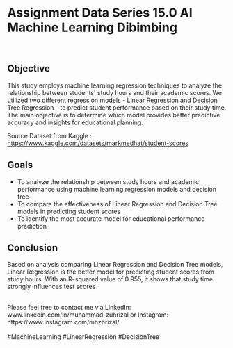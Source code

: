 # Assignment Data Series 15.0 AI Machine Learning Dibimbing
<br>        
             
## Objective
This study employs machine learning regression techniques to analyze the relationship between students' study hours and their academic scores. We utilized two different regression models - Linear Regression and Decision Tree Regression - to predict student performance based on their study time. The main objective is to determine which model provides better predictive accuracy and insights for educational planning.
       
Source Dataset from Kaggle : https://www.kaggle.com/datasets/markmedhat/student-scores
   
## Goals 
- To analyze the relationship between study hours and academic performance using machine learning regression models and decision tree
- To compare the effectiveness of Linear Regression and Decision Tree models in predicting student scores
- To identify the most accurate model for educational performance prediction
 
## Conclusion
Based on analysis comparing Linear Regression and Decision Tree models, Linear Regression is the better model for predicting student scores from study hours. With an R-squared value of 0.955, it shows that study time strongly influences test scores

<br>
Please feel free to contact me via LinkedIn: www.linkedin.com/in/muhammad-zuhrizal or Instagram: https://www.instagram.com/mhzhrizal/
<br>
<br>
#MachineLearning #LinearRegression #DecisionTree
